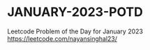 # JANUARY-2023-POTD
Leetcode Problem of the Day for January 2023
https://leetcode.com/nayansinghal23/

